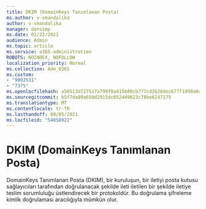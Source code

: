 ```yaml
---
title: DKIM (DomainKeys Tanımlanan Posta)
ms.author: v-smandalika
author: v-smandalika
manager: dansimp
ms.date: 02/22/2021
audience: Admin
ms.topic: article
ms.service: o365-administration
ROBOTS: NOINDEX, NOFOLLOW
localization_priority: Normal
ms.collection: Adm_O365
ms.custom:
- "9002531"
- "7375"
ms.openlocfilehash: a56513d727517a799f0a415b8bcb777cd2b26dec677f1990a6caf4b2090f660b
ms.sourcegitcommit: b5f7da89a650d2915dc652449623c78be6247175
ms.translationtype: MT
ms.contentlocale: tr-TR
ms.lasthandoff: 08/05/2021
ms.locfileid: "54058922"
---
```

# <a name="dkim-domainkeys-identified-mail"></a>DKIM (DomainKeys Tanımlanan Posta)

DomainKeys Tanımlanan Posta (DKIM), bir kuruluşun, bir iletiyi posta kutusu sağlayıcıları tarafından doğrulanacak şekilde ileti iletilen bir şekilde iletiye teslim sorumluluğu üstlendirecek bir protokoldür. Bu doğrulama şifreleme kimlik doğrulaması aracılığıyla mümkün olur.

